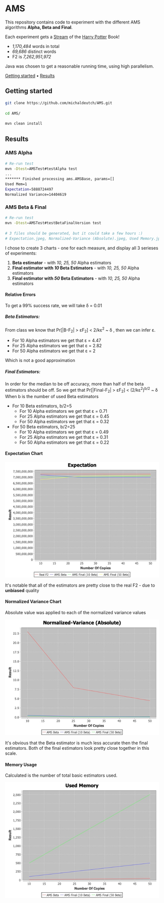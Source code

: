 
<div>

# AMS

This repository contains code to experiment with the different AMS algorithms **Alpha, Beta and Final**.

Each experiment gets a [Stream](https://docs.oracle.com/javase/8/docs/api/java/util/stream/Stream.html) of the [Harry Potter](src/main/resources/hp.txt) Book!
* _1,170,484_ words in total
* _69,686_ distinct words
* F2 is _7,262,951,972_

Java was chosen to get a reasonable running time, using high parallelism.

[Getting started](#getting-started) •
[Results](#results) 

</div>

## Getting started
```sh
git clone https://github.com/michaldeutch/AMS.git

cd AMS/

mvn clean install
```

## Results

### AMS Alpha

```sh
# Re-run test
mvn -Dtest=AMSTest#testAlpha test
...
******* Finished processing ams.AMSBase, params=[]
Used Mem=1
Expectation=5888724497
Normalized Variance=14404619
```

### AMS Beta & Final

```sh
# Re-run test
mvn -Dtest=AMSTest#testBetaFinalVersion test

# 3 files should be generated, but it could take a few hours :)
# Expectation.jpeg, Normalized-Variance (Absolute).jpeg, Used Memory.jpeg
```

I chose to create 3 charts - one for each measure, and display all 3 serieses of experiments:
1. **Beta estimator** - with _10, 25, 50_ Alpha estimators
2. **Final estimator with _10_ Beta Estimators** - with _10, 25, 50_ Alpha estimators
3. **Final estimator with _50_ Beta Estimators** - with _10, 25, 50_ Alpha estimators

#### Relative Errors

To get a 99% success rate, we will take  &delta; = 0.01


##### Beta Estimators:

From class we know that Pr[|B-F<sub>2</sub>| > &epsilon;F<sub>2</sub>] < 2/k&epsilon;<sup>2</sup> ~ &delta; , then we can infer &epsilon;.

* For 10 Alpha estimators we get that &epsilon; = 4.47
* For 25 Alpha estimators we get that &epsilon; = 2.82
* For 50 Alpha estimators we get that &epsilon; = 2

Which is not a good approximation

##### Final Estimators:

In order for the median to be off accuracy, more than half of the beta estimators should be off. 
So we get that Pr[|Final-F<sub>2</sub>| > &epsilon;F<sub>2</sub>] < (2/k&epsilon;<sup>2</sup>)<sup>b/2</sup> ~ &delta;
When b is the number of used Beta estimators

* For 10 Beta estimators, b/2=5
  * For 10 Alpha estimators we get that &epsilon; = 0.71
  * For 25 Alpha estimators we get that &epsilon; = 0.45
  * For 50 Alpha estimators we get that &epsilon; = 0.32
* For 50 Beta estimators, b/2=25
  * For 10 Alpha estimators we get that &epsilon; = 0.49
  * For 25 Alpha estimators we get that &epsilon; = 0.31
  * For 50 Alpha estimators we get that &epsilon; = 0.22
#### Expectation Chart

![alt text](Expectation.jpeg)

It's notable that all of the estimators are pretty close to the real F2 - due to **unbiased** quality

#### Normalized Variance Chart

Absolute value was applied to each of the normalized variance values

![alt text](Normalized-Variance%20(Absolute).jpeg)

It's obvious that the Beta estimator is much less accurate then the final estimators. Both of the final estimators look pretty close together in this scale.

#### Memory Usage
Calculated is the number of total basic estimators used.

![alt text](Used%20Memory.jpeg)

